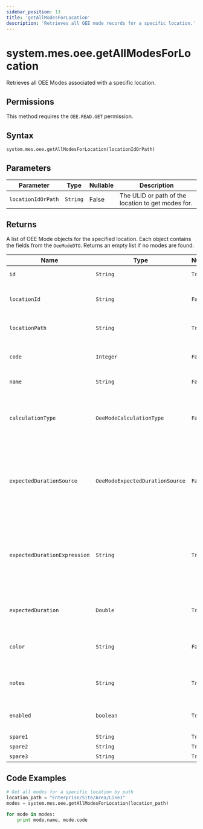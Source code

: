 ```yaml
---
sidebar_position: 13
title: 'getAllModesForLocation'
description: 'Retrieves all OEE mode records for a specific location.'
---
```


# system.mes.oee.getAllModesForLocation

Retrieves all OEE Modes associated with a specific location.

## Permissions

This method requires the `OEE.READ.GET` permission.

## Syntax

```python
system.mes.oee.getAllModesForLocation(locationIdOrPath)
```

## Parameters

| Parameter          | Type     | Nullable | Description                                        |
| ------------------ | -------- | -------- | -------------------------------------------------- |
| `locationIdOrPath` | `String` | False    | The ULID or path of the location to get modes for. |

## Returns

A list of OEE Mode objects for the specified location. Each object contains the fields from the `OeeModeDTO`. Returns an empty list if no modes are found.

| Name                         | Type                            | Nullable | Description                                                                               | Default Value          |
| ---------------------------- | ------------------------------- | -------- | ----------------------------------------------------------------------------------------- | ---------------------- |
| `id`                         | `String`                        | `True`   | The id of the OEE Mode                                                                    | `null`                 |
| `locationId`                 | `String`                        | `False`  | Identifier of the associated location                                                     | `null`                 |
| `locationPath`               | `String`                        | `True`   | Path to the associated location                                                           | `null`                 |
| `code`                       | `Integer`                       | `False`  | Integer value representing the mode                                                       | `null`                 |
| `name`                       | `String`                        | `False`  | Name of the mode                                                                          | `null`                 |
| `calculationType`            | `OeeModeCalculationType`        | `False`  | Specifies how this mode should be factored into OEE calculations                          | `SCHEDULED_PRODUCTION` |
| `expectedDurationSource`     | `OeeModeExpectedDurationSource` | `False`  | Defines the source used to determine the expected duration of a scheduled downtime event  | `STATIC`               |
| `expectedDurationExpression` | `String`                        | `True`   | Ignition expression to dynamically calculate the expected duration of the mode in seconds | `null`                 |
| `expectedDuration`           | `Double`                        | `True`   | Expected duration of the mode in seconds                                                  | `0.0`                  |
| `color`                      | `String`                        | `False`  | Hex color code representing the mode visually                                             | `"#000000"`            |
| `notes`                      | `String`                        | `True`   | Notes associated with the OEE Mode                                                        | `null`                 |
| `enabled`                    | `boolean`                       | `True`   | Indicates whether the OEE Mode is enabled                                                 | `true`                 |
| `spare1`                     | `String`                        | `True`   | Extra field 1                                                                             | `null`                 |
| `spare2`                     | `String`                        | `True`   | Extra field 2                                                                             | `null`                 |
| `spare3`                     | `String`                        | `True`   | Extra field 3                                                                             | `null`                 |

## Code Examples

```python
# Get all modes for a specific location by path
location_path = "Enterprise/Site/Area/Line1"
modes = system.mes.oee.getAllModesForLocation(location_path)

for mode in modes:
    print mode.name, mode.code
```
